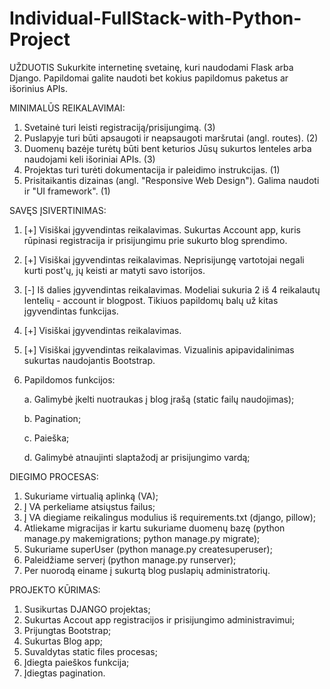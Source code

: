 # Individual-FullStack-with-Python-Project

UŽDUOTIS
Sukurkite internetinę svetainę, kuri naudodami Flask arba Django. Papildomai galite naudoti bet kokius papildomus paketus ar išorinius APIs.

MINIMALŪS REIKALAVIMAI:

1. Svetainė turi leisti registraciją/prisijungimą. (3)
2. Puslapyje turi būti apsaugoti ir neapsaugoti maršrutai (angl. routes). (2)
3. Duomenų bazėje turėtų būti bent keturios Jūsų sukurtos lenteles arba naudojami keli išoriniai APIs. (3)
4. Projektas turi turėti dokumentacija ir paleidimo instrukcijas. (1)
5. Prisitaikantis dizainas (angl. "Responsive Web Design"). Galima naudoti ir "UI framework". (1)

SAVĘS ĮSIVERTINIMAS: 

1.  [+] Visiškai įgyvendintas reikalavimas. Sukurtas Account app, kuris rūpinasi registracija ir prisijungimu prie sukurto blog sprendimo.
2.  [+] Visiškai įgyvendintas reikalavimas. Neprisijungę vartotojai negali kurti post'ų, jų keisti ar matyti savo istorijos.
3.  [-] Iš dalies įgyvendintas reikalavimas. Modeliai sukuria 2 iš 4 reikalautų lentelių - account ir blogpost. Tikiuos papildomų balų už kitas įgyvendintas funkcijas.
4.  [+] Visiškai įgyvendintas reikalavimas.
5.  [+] Visiškai įgyvendintas reikalavimas. Vizualinis apipavidalinimas sukurtas naudojantis Bootstrap.
6.  Papildomos funkcijos:
    
     a. Galimybė įkelti nuotraukas į blog įrašą (static failų naudojimas);
    
     b. Pagination;
    
     c. Paieška;
    
     d. Galimybė atnaujinti slaptažodį ar prisijungimo vardą;
     
DIEGIMO PROCESAS:

1. Sukuriame virtualią aplinką (VA);
2. Į VA perkeliame atsiųstus failus;
3. Į VA diegiame reikalingus modulius iš requirements.txt (django, pillow);
4. Atliekame migracijas ir kartu sukuriame duomenų bazę (python manage.py makemigrations; python manage.py migrate);
5. Sukuriame superUser (python manage.py createsuperuser);
6. Paleidžiame serverį (python manage.py runserver);
7. Per nuorodą einame į sukurtą blog puslapių administratorių.

PROJEKTO KŪRIMAS:

1. Susikurtas DJANGO projektas;
2. Sukurtas Accout app registracijos ir prisijungimo administravimui;
3. Prijungtas Bootstrap;
4. Sukurtas Blog app;
5. Suvaldytas static files procesas;
6. Įdiegta paieškos funkcija;
7. Įdiegtas pagination.
    

